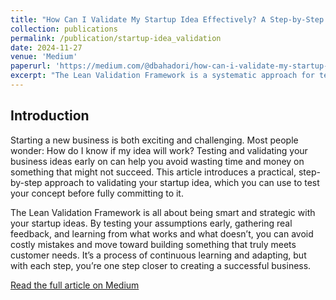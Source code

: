 ```yaml
---
title: "How Can I Validate My Startup Idea Effectively? A Step-by-Step Lean Validation Framework"
collection: publications
permalink: /publication/startup-idea_validation
date: 2024-11-27
venue: 'Medium'
paperurl: 'https://medium.com/@dbahadori/how-can-i-validate-my-startup-idea-effectively-a-step-by-step-lean-validation-framework-9c738388b23d'
excerpt: "The Lean Validation Framework is a systematic approach for testing and validating business ideas with real customers before investing a lot of time, money, or resources."
---
```

## Introduction

Starting a new business is both exciting and challenging. Most people wonder: How do I know if my idea will work? Testing and validating your business ideas early on can help you avoid wasting time and money on something that might not succeed. This article introduces a practical, step-by-step approach to validating your startup idea, which you can use to test your concept before fully committing to it.

The Lean Validation Framework is all about being smart and strategic with your startup ideas. By testing your assumptions early, gathering real feedback, and learning from what works and what doesn’t, you can avoid costly mistakes and move toward building something that truly meets customer needs. It’s a process of continuous learning and adapting, but with each step, you’re one step closer to creating a successful business.

[Read the full article on Medium](https://medium.com/@dbahadori/how-can-i-validate-my-startup-idea-effectively-a-step-by-step-lean-validation-framework-9c738388b23d)
